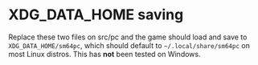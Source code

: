 # XDG_DATA_HOME saving

Replace these two files on src/pc and the game should load and save to `XDG_DATA_HOME/sm64pc`, which should default to `~/.local/share/sm64pc` on most Linux distros. This has **not** been tested on Windows.


